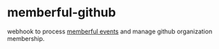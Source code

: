# memberful-github

webhook to process [memberful events](https://memberful.com/help/integrate/advanced/webhooks/) and
manage github organization membership.
